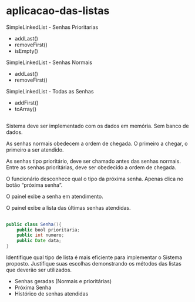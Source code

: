 # aplicacao-das-listas

SimpleLinkedList - Senhas Prioritarias
 - addLast()
 - removeFirst()
 - isEmpty()

SimpleLinkedList - Senhas Normais
 - addLast()
 - removeFirst()

SimpleLinkedList - Todas as Senhas
 - addFirst()
 - toArray()

##

Sistema deve ser implementado com os dados em memória. Sem banco de dados.

As senhas normais obedecem a ordem de chegada. O primeiro a chegar, o primeiro a ser atendido.

As senhas tipo prioritário, deve ser chamado antes das senhas normais. Entre as senhas prioritárias, deve ser obedecido a ordem de chegada.

O funcionário desconhece qual o tipo da próxima senha. Apenas clica no botão “próxima senha”.

O painel exibe a senha em atendimento.

O painel exibe a lista das últimas senhas atendidas.

##

```java
public class Senha(){
	public bool prioritaria;
	public int numero;
	public Date data;
}
```

Identifique qual tipo de lista é mais eficiente para implementar o Sistema proposto. Justifique suas escolhas demonstrando os métodos das listas que deverão ser utilizados.

- Senhas geradas (Normais e prioritárias)
- Próxima Senha
- Histórico de senhas atendidas

